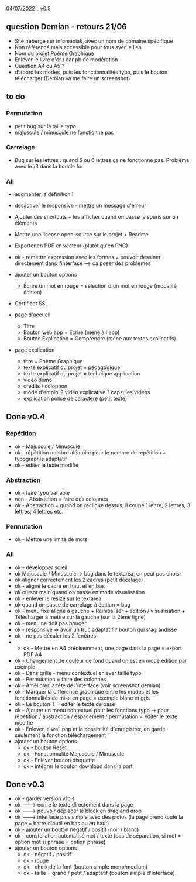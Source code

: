 04/07/2022 _ v0.5

## question Demian - retours 21/06
- Site hébergé sur infomaniak, avec un nom de domaine spécifique
- Non référencé mais accessible pour tous aver le lien
- Nom du projet Poème Graphique 
- Enlever le livre d'or / car pb de modération
- Question A4 ou A5 ? 
- d'abord les modes, puis les fonctionnalités typo, puis le bouton télécharger (Demian va me faire un screenshot) 

## to do

### Permutation 
- petit bug sur la taille typo
- majuscule / minuscule ne fonctionne pas 

### Carrelage
- Bug sur les lettres : quand 5 ou 6 lettres ça ne fonctionne pas. Problème avec le /3 dans la boucle for

### All
- augmenter la définition ! 
- desactiver le responsive - mettre un message d'erreur
- Ajouter des shortcuts + les afficher quand on passe la souris sur un éléments  
- Mettre une license open-source sur le projet + Readme 
- Exporter en PDF en vecteur (plutôt qu'en PNG)
- ok - remettre expression avec les formes = pouvoir dessiner directement dans l'interface --> ça poser des problèmes 
- ajouter un bouton options 
  + Écrire un mot en rouge = sélection d'un mot en rouge (modalité édition)
- Certificat SSL

- page d'accueil
  + Titre
  + Bouton web app = Écrire (mène à l'app)
  + Bouton Explication = Comprendre (mène aux textes explicatifs)
- page explication 
  + titre = Poème Graphique
  + texte explicatif du projet = pédagogique
  + texte explicatif du projet = technique application
  + vidéo démo 
  + crédits / colophon 
  + mode d'emploi ? vidéo explicative ? capsules vidéos
  + explication police de caractère (petit texte) 

## Done v0.4

### Répétition
- ok - Majuscule / Minuscule
- ok - répétition nombre aléatoire pour le nombre de répétition + typographie adaptatif
- ok - éditer le texte modifié

### Abstraction
- ok - faire typo variable
- non - Abstraction = faire des colonnes 
- ok - Abstraction = quand on reclique dessus, il coupe 1 lettre, 2 lettres, 3 lettres, 4 lettres etc.

### Permutation 
- ok - Mettre une limite de mots

### All
- ok - développer soleil 
- ok Majuscule / Minuscule -> bug dans le textarea, on peut pas choisir 
- ok aligner correctement les 2 cadres (petit décalage)
- ok - aligné le cadre en haut et en bas
- ok cursor main quand on passe en mode visualisation
- ok - enlever le resize sur le textarea
- ok quand on passe de carrelage à édition = bug
- ok - menu fixe aligné à gauche + Réinitialiser + édition / visualisation + Télécharger à mettre sur la gauche (sur la 2ème ligne)
- ok - menu ne doit pas bouger
- ok - responsive => avoir un truc adaptatif ? bouton qui s'agrandisse
- ok - ne pas décaler les 2 fenêtres
- - ok - Mettre en A4 précisemment, une page dans la page = export PDF A4
- ok - Changement de couleur de fond quand on est en mode édition par exemple 
- ok - Dans grille - menu contextuel enlever taille typo 
- ok - Permutation = faire des colonnes 
- ok - Améliorer la tête de l'interface (voir screenshot demian)
- ok - Marquer la différence graphique entre les modes et les fonctionnalités de mise en page = exemple blanc et gris 
- ok - Le bouton T = éditer le texte de base 
- ok - Ajouter un menu contextuel pour les fonctions typo -> pour répétition / abstraction / espacement / permutation = éditer le texte modifié 
- ok - Enlever le wall.php et la possibilité d'enregistrer, on garde seulement la fonction téléchargement
- ajouter un bouton options 
  + ok - bouton Reset
  + ok - Fonctionnalité Majuscule / Minuscule 
  + ok - Enlever bouton disquette
  + ok - intégrer le bouton download dans la part

## Done v0.3
- ok - garder version v1bis
- ok ---> écrire le texte directement dans la page 
- ok ---> pouvoir déplacer le block en drag and drop 
- ok ---> interface plus simple avec des pictos (la page prend toute la page = barre d'outil en bas ou en haut)
- ok - ajouter un bouton négatif / positif (noir / blanc)
- ok - constellation automatisé mot / texte (pas de séparation, si mot = option mot si phrase = option phrase)
- ajouter un bouton options 
  + ok - négatif / positif
  + ok - rouge 
  + ok - choix de la font (bouton simple mono/medium)
  + ok - taille = grand / petit / adaptatif (bouton simple d'interface)

